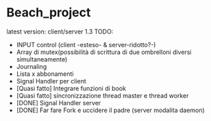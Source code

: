 # Beach_project
latest version: client/server 1.3
TODO:
* INPUT control (client -esteso- & server-ridotto?-)
* Array di mutex(possibilità di scrittura di due ombrelloni diversi simultaneamente)
* Journaling
* Lista x abbonamenti
* Signal Handler per client
* [Quasi fatto] Integrare funzioni di book
* [Quasi fatto] sincronizzazione thread master e thread worker
* [DONE] Signal Handler server
* [DONE] Far fare Fork e uccidere il padre (server modalita daemon)
